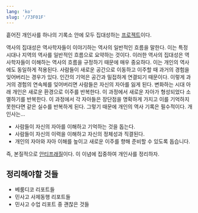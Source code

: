 ```yaml
---
lang: 'ko'
slug: '/73F01F'
---
```


흩어진 개인사를 하나의 기록소 안에 모두 집대성하는 [프로젝트](./../.././docs/pages/Project.md)이다.

역사의 집대성은 역사학자들이 이야기하는 역사의 일반적인 흐름을 말한다.
이는 특정 시대나 지역의 역사를 일반적인 흐름으로 요약하는 것이다.
이러한 역사의 집대성은 역사학자들이 이해하는 역사의 흐름을 규정하기 때문에 매우 중요하다.
이는 개인의 역사에도 동일하게 적용된다.
사람들이 새로운 공간으로 이동하고 이주할 때 과거의 경험을 잊어버리는 경우가 있다.
인간의 기억은 공간과 밀접하게 연결되기 때문이다.
이렇게 과거의 경험의 연속체를 잊어버리면 사람들은 자신의 자아를 잃게 된다.
변화하는 시대 아래 개인은 새로운 환경으로 이주를 반복한다.
이 과정에서 새로운 자아가 형성되었다 소멸하기를 반복한다.
이 과정에서 각 자아들은 장단점을 명확하게 가지고 이를 기억하지 못한다면 같은 실수를 반복하게 된다.
그렇기 때문에 개인의 역사 기록은 필수적이다. 개인사는...

- 사람들이 자신의 자아를 이해하고 기억하는 것을 돕는다.
- 사람들이 자신의 이력을 이해하고 자신의 정체성과 직결된다.
- 개인의 자아와 자아 이해를 높이고 새로운 이주를 향해 준비할 수 있도록 돕습니다.

즉, 본질적으로 [안티프래질](./../.././docs/pages/Antifragile.md)이다.
이 이념에 집중하여 개인사를 정리하자.

## 정리해야할 것들

- 베룸디코 리포트들
- 민사고 사제동행 리포트들
- 민사고 수업 리포트 중 괜찮은 것들

<head>
  <html lang="ko-KR"/>
</head>
